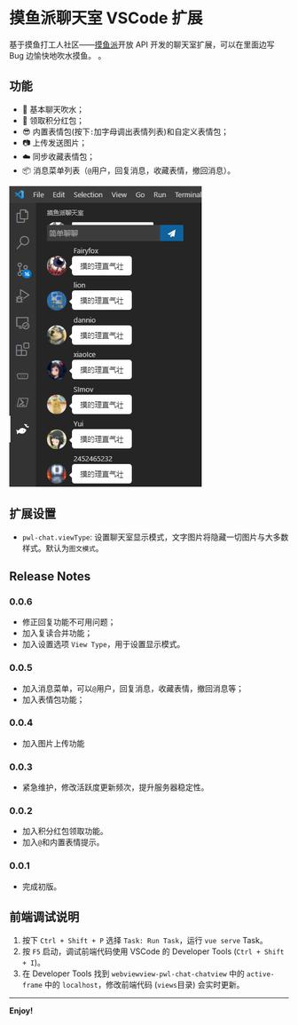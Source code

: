 # 摸鱼派聊天室 VSCode 扩展

基于摸鱼打工人社区——[摸鱼派](https://pwl.icu)开放 API 开发的聊天室扩展，可以在里面边写 Bug 边愉快地吹水摸鱼。 。

## 功能

- 💬 基本聊天吹水；
- 🧧 领取积分红包；
- 😎 内置表情包(按下`:`加字母调出表情列表)和自定义表情包；
- 📷 上传发送图片；
- ☁️ 同步收藏表情包；
- 📦 消息菜单列表（`@`用户，回复消息，收藏表情，撤回消息）。

![](media/preview.png)

## 扩展设置

- `pwl-chat.viewType`: 设置聊天室显示模式，文字图片将隐藏一切图片与大多数样式。默认为`图文模式`。

## Release Notes

### 0.0.6
- 修正回复功能不可用问题；
- 加入复读合并功能；
- 加入设置选项 `View Type`，用于设置显示模式。

### 0.0.5
- 加入消息菜单，可以`@`用户，回复消息，收藏表情，撤回消息等；
- 加入表情包功能；

### 0.0.4
- 加入图片上传功能

### 0.0.3
- 紧急维护，修改活跃度更新频次，提升服务器稳定性。

### 0.0.2
- 加入积分红包领取功能。
- 加入`@`和内置表情提示。

### 0.0.1
- 完成初版。

## 前端调试说明
1. 按下 `Ctrl + Shift + P` 选择 `Task: Run Task`，运行 `vue serve` Task。
2. 按 `F5` 启动，调试前端代码使用 VSCode 的 Developer Tools (`Ctrl + Shift + I`)。
3. 在 Developer Tools 找到 `webviewview-pwl-chat-chatview` 中的 `active-frame` 中的 `localhost`，修改前端代码 (`views`目录) 会实时更新。
-----------------------------------------------------------------------------------------------------------
**Enjoy!**
